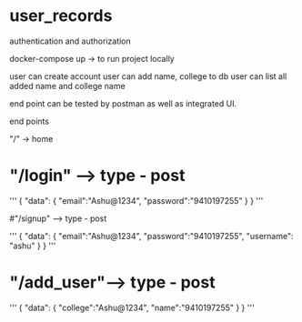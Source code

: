 # user_records

authentication and authorization

docker-compose up -> to run project locally

user can create account 
user can add name, college to db 
user can list all added name and college name

end point can be tested by postman as well as integrated UI.

end points 

"/" -> home
# "/login" --> type - post
'''
{ "data": {
    "email":"Ashu@1234",
    "password":"9410197255"
    }
}
'''

#"/signup" --> type - post

'''
{ "data": {
    "email":"Ashu@1234",
    "password":"9410197255",
    "username": "ashu"
    }
}
'''
# "/add_user"--> type - post

'''
{ "data": {
    "college":"Ashu@1234",
    "name":"9410197255"
    }
}
'''
